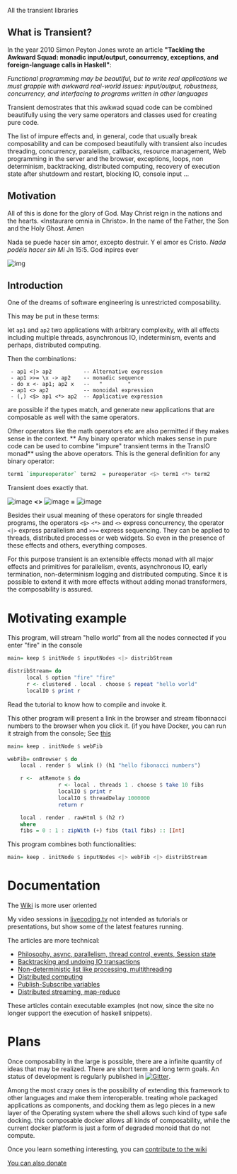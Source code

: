 All the transient libraries

## What is Transient?

In the year 2010 Simon Peyton Jones wrote an article **"Tackling the Awkward Squad: monadic input/output, concurrency, exceptions, and foreign-language calls in Haskell"**:

*Functional programming may be beautiful, but to write real applications we must grapple with awkward real-world issues: input/output, robustness, concurrency, and interfacing to programs written in other languages*

Transient demostrates that this awkwad squad code can be combined beautifully using the very same operators and classes used for creating pure code. 

The list of impure effects and, in general, code that usually break composability and can be composed beautifully with transient also incudes threading, concurrency, paralelism, callbacks, resource management, Web programming in the server and the browser, exceptions, loops, non determinism, backtracking, distributed computing, recovery of execution state after shutdowm and restart, blocking IO, console input ...

## Motivation
All of this is done for the glory of God. May Christ reign in the nations and the hearts. «Instaurare omnia in Christo». In the name of the Father, the Son and the Holy Ghost. Amen

Nada se puede hacer sin amor, excepto destruir. Y el amor es Cristo. *Nada podéis hacer sin Mi* Jn 15:5. God inpires ever

![img](https://pbs.twimg.com/media/GS2dHnQXwAAeZ4s?format=jpg&name=medium)

## Introduction
One of the dreams of software engineering is unrestricted composability.

This may be put in these terms:

let `ap1` and `ap2` two applications with arbitrary complexity, with all effects including multiple threads, asynchronous IO, indeterminism, events and perhaps, distributed computing.

Then the combinations:

     - ap1 <|> ap2          -- Alternative expression
     - ap1 >>= \x -> ap2    -- monadic sequence
     - do x <- ap1; ap2 x   --   "        "
     - ap1 <> ap2           -- monoidal expression
     - (,) <$> ap1 <*> ap2  -- Applicative expression

are possible if the types match, and generate new applications that are composable as well with the same operators.

Other operators like the math operators etc are also permitted if they makes sense in the context. ** Any binary operator which makes sense in pure code can be used to combine "impure" transient terms in the TransIO monad** using the above operators. This is the general definition for any binary operator:

```haskell
term1 `impureoperator` term2  = pureoperator <$> term1 <*> term2
```

Transient does exactly that.

![image](https://github.com/user-attachments/assets/f3dbc353-e118-4988-a679-ae4ac6bb6be8) **<>** ![image](https://github.com/user-attachments/assets/f3dbc353-e118-4988-a679-ae4ac6bb6be8) **=** ![image](https://github.com/user-attachments/assets/f3dbc353-e118-4988-a679-ae4ac6bb6be8)



Besides their usual meaning of these operators for single threaded programs, the operators `<$>` `<*>` and `<>` express concurrency, the operator `<|>` express parallelism and `>>=` express sequencing. They can be applied to threads, distributed processes or web widgets. So even in the presence of these effects and others, everything composes.

For this purpose transient is an extensible effects monad with all major effects and primitives for parallelism, events, asynchronous IO, early termination, non-determinism logging and distributed computing. Since it is possible to extend it with more effects without adding monad transformers, the composability is assured.

Motivating example
==================
This program, will stream "hello world"  from all the nodes connected if you enter "fire" in the console

```Haskell
main= keep $ initNode $ inputNodes <|> distribStream

distribStream= do
      local $ option "fire" "fire"
      r <- clustered . local . choose $ repeat "hello world"
      localIO $ print r
```
Read the tutorial to know how to compile and invoke it.

This other program will present a link in the browser and stream fibonnacci numbers to the browser when you click it.  (if you have Docker, you can run it straigh from the console; See [this](https://github.com/transient-haskell/axiom#how-to-install--run-fast)

```Haskell
main= keep . initNode $ webFib

webFib= onBrowser $ do
    local . render $  wlink () (h1 "hello fibonacci numbers")

    r <-  atRemote $ do
                r <- local . threads 1 . choose $ take 10 fibs
                localIO $ print r
                localIO $ threadDelay 1000000
                return r

    local . render . rawHtml $ (h2 r)
    where
    fibs = 0 : 1 : zipWith (+) fibs (tail fibs) :: [Int]
```

This program combines both functionalities:

```haskell
main= keep . initNode $ inputNodes <|> webFib <|> distribStream
```

Documentation
=============

The [Wiki](https://github.com/agocorona/transient/wiki) is more user oriented

My video sessions in [livecoding.tv](https://www.livecoding.tv/agocorona/videos/) not intended as tutorials or presentations, but show some of the latest features running.

The articles are more technical:

- [Philosophy, async, parallelism, thread control, events, Session state](https://www.fpcomplete.com/user/agocorona/EDSL-for-hard-working-IT-programmers?show=tutorials)
- [Backtracking and undoing IO transactions](https://www.fpcomplete.com/user/agocorona/the-hardworking-programmer-ii-practical-backtracking-to-undo-actions?show=tutorials)
- [Non-deterministic list like processing, multithreading](https://www.fpcomplete.com/user/agocorona/beautiful-parallel-non-determinism-transient-effects-iii?show=tutorials)
- [Distributed computing](https://www.fpcomplete.com/user/agocorona/moving-haskell-processes-between-nodes-transient-effects-iv?show=tutorials)
- [Publish-Subscribe variables](https://www.schoolofhaskell.com/user/agocorona/publish-subscribe-variables-transient-effects-v)
- [Distributed streaming, map-reduce](https://www.schoolofhaskell.com/user/agocorona/estimation-of-using-distributed-computing-streaming-transient-effects-vi-1)

These articles contain executable examples (not now, since the site no longer support the execution of haskell snippets).


Plans
=====
Once composability in the large is possible, there are a infinite quantity of ideas that may be realized. There are short term and long term goals. An status of development is regularly published in [![Gitter](https://badges.gitter.im/theam/haskell-do.svg)](https://app.gitter.im/#/room/#Transient-Transient-Universe-HPlay_Lobby:gitter.im).  

Among the most crazy ones is the possibility of extending this framework to other languages and make them interoperable. treating whole packaged applications as components, and docking them as lego pieces in a new layer of the Operating system where the shell allows such kind of type safe docking. this composable docker allows all kinds of composability, while the current docker platform is just a form of degraded monoid that do not compute.


Once you learn something interesting, you can [contribute to the wiki](https://github.com/transient-haskell/transient/wiki)

[You can also donate](https://agocorona.github.io/donation.html) 


